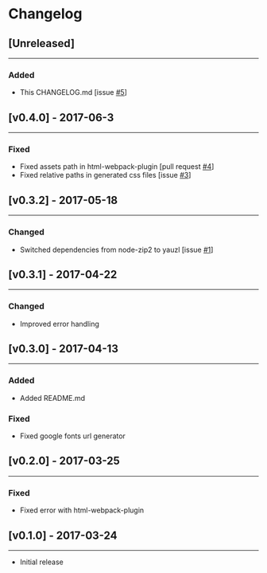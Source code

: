 # Changelog

## [Unreleased]
----
### Added

* This CHANGELOG.md [issue [\#5](https://github.com/gabiseabra/google-fonts-webpack-plugin/issues/5)]

## [v0.4.0] - 2017-06-3
----
### Fixed

* Fixed assets path in html-webpack-plugin [pull request [\#4](https://github.com/gabiseabra/google-fonts-webpack-plugin/pull/4)]
* Fixed relative paths in generated css files [issue [\#3](https://github.com/gabiseabra/google-fonts-webpack-plugin/issues/3)]

## [v0.3.2] - 2017-05-18
----
### Changed

* Switched dependencies from node-zip2 to yauzl [issue [\#1](https://github.com/gabiseabra/google-fonts-webpack-plugin/issues/1)]

## [v0.3.1] - 2017-04-22
----
### Changed

* Improved error handling

## [v0.3.0] - 2017-04-13
----
### Added

* Added README.md

### Fixed

* Fixed google fonts url generator

## [v0.2.0] - 2017-03-25
----
### Fixed

* Fixed error with html-webpack-plugin

## [v0.1.0] - 2017-03-24
----
* Initial release
